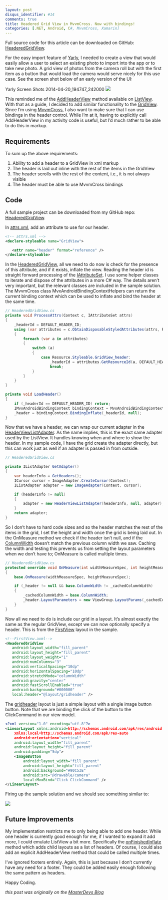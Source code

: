 ```yaml
---
layout: post
disqus_identifier: #14
comments: true
title: Headered Grid View in MvvmCross. Now with bindings!
categories: [.NET, Android, C#, MvvmCross, Xamarin]
---
```


Full source code for this article can be downloaded on GitHub:  [HeaderedGridView](https://github.com/jquintus/spikes/tree/master/XamarinSpikes/HeaderedGridView).

For the easy import feature of [Yarly](http://yarly.co/), I needed to create a view that would easily allow a user to select an existing photo to import into the app or to take new photo. A grid view of photos from the camera roll but with the first item as a button that would load the camera would serve nicely for this use case. See the screen shot below of an early version of the UI:

Yarly Screen Shots 2014-04-20_194747_242000
![](/images/posts/2014/2014-04-21-headered-grid-view-in-mvvmcross-now-with-bindings/YarlyScreenShots20_thumb.jpg)

This reminded me of the [AddHeaderView](https://developer.xamarin.com/api/member/Android.Widget.ListView.AddHeaderView/p/Android.Views.View/) method available on [ListView](https://developer.xamarin.com/api/type/Android.Widget.ListView/). With that as a guide, I decided to add similar functionality to the [GridView](https://developer.xamarin.com/api/type/Android.Widget.GridView/).  Since I’m using [MvvmCross](https://github.com/MvvmCross/MvvmCross), I also want to make sure that I can use bindings in the header control. While I’m at it, having to explicitly call AddHeaderView in my activity code is useful, but I’d much rather to be able to do this in markup. 

## Requirements

To sum up the above requirements:

1. Ability to add a header to a GridView in xml markup
1. The header is laid out inline with the rest of the items in the GridView
1. The header scrolls with the rest of the content, i.e., it is not always visible
1. The header must be able to use MvvmCross bindings

## Code

A full sample project can be downloaded from my GitHub repo:  [HeaderedGridView](https://github.com/jquintus/spikes/tree/master/XamarinSpikes/HeaderedGridView).

In [attrs.xml](https://github.com/jquintus/spikes/blob/master/XamarinSpikes/HeaderedGridView/HeaderedGridView.Droid/Resources/values/attrs.xml), add an attribute to use for our header. 

```xml
<!-- attrs.xml -->
<declare-styleable name="GridView">

   <attr name="header" format="reference" />
</declare-styleable>
```

In the [HeaderedGridView](https://github.com/jquintus/spikes/blob/master/XamarinSpikes/HeaderedGridView/HeaderedGridView.Droid/Controls/HeaderedGridView.cs), all we need to do now is check for the presence of this attribute, and if it exists, inflate the view.  Reading the header id is straight forward processing of the [IAttributeSet](http://androidapi.xamarin.com/?link=T:Android.Util.IAttributeSet).  I use some helper classes to iterate and dispose of the attributes in a more C# way.  The details aren’t very important, but the relevant classes are included in the sample solution.  The MvvmCross class MvxAndroidBindingContextHelpers can return the current binding context which can be used to inflate and bind the header at the same time.

```csharp
// HeaderedGridView.cs
private void ProcessAttrs(Context c, IAttributeSet attrs)
{
    _headerId = DEFAULT_HEADER_ID;
    using (var attributes = c.ObtainDisposableStyledAttributes(attrs, Resource.Styleable.GridView))
    {
        foreach (var a in attributes)
        {
            switch (a)
            {
                case Resource.Styleable.GridView_header:
                    _headerId = attributes.GetResourceId(a, DEFAULT_HEADER_ID);
                    break;
            }
        }
    }
}

private void LoadHeader()
{
    if (_headerId == DEFAULT_HEADER_ID) return;
    IMvxAndroidBindingContext bindingContext = MvxAndroidBindingContextHelpers.Current();
    _header = bindingContext.BindingInflate(_headerId, null);
}
```

Now that we have a header, we can wrap our current adapter in the [HeaderViewListAdapter](http://androidapi.xamarin.com/?link=T%3aAndroid.Widget.HeaderViewListAdapter%2f*).  As the name implies, this is the exact same adapter used by the ListView.  It handles knowing when and where to show the header.  In my sample code, I have the grid create the adapter directly, but this can work just as well if an adapter is passed in from outside.

```csharp
// HeaderedGridView.cs 

private IListAdapter GetAdapter()
{
    var headerInfo = GetHeaders();
    ICursor cursor = ImageAdapter.CreateCursor(Context);
    IListAdapter adapter = new ImageAdapter(Context, cursor);

    if (headerInfo != null)
    {
        adapter = new HeaderViewListAdapter(headerInfo, null, adapter);
    }
    return adapter;
}
```

So I don’t have to hard code sizes and so the header matches the rest of the items in the grid, I set the height and width once the grid is being laid out.  In the OnMeasure method we check if the header isn’t null, and if the [ColumnWidth](http://androidapi.xamarin.com/?link=P%3aAndroid.Widget.GridView.ColumnWidth) doesn’t match the previous column width we saw.  Caching the width and testing this prevents us from setting the layout parameters when we don’t have to; OnMeasure is called multiple times.

```csharp
// HeaderedGridView.cs
protected override void OnMeasure(int widthMeasureSpec, int heightMeasureSpec)
{
    base.OnMeasure(widthMeasureSpec, heightMeasureSpec);

    if (_header != null && base.ColumnWidth != _cachedColumnWidth)
    {
        _cachedColumnWidth = base.ColumnWidth;
        _header.LayoutParameters = new ViewGroup.LayoutParams(_cachedColumnWidth, _cachedColumnWidth);
    }
}
```

Now all we need to do is include our grid in a layout.   It’s almost exactly the same as the regular GridView, except we can now optionally specify a header.  This is from the [FirstView](https://github.com/jquintus/spikes/blob/master/XamarinSpikes/HeaderedGridView/HeaderedGridView.Droid/Resources/layout/FirstView.axml) layout in the sample.

```xml
<!--FirstView.axml-->
<HeaderedGridView
   android:layout_width="fill_parent"
   android:layout_height="fill_parent"
   android:layout_weight="1"
   android:numColumns="3"
   android:verticalSpacing="10dp"
   android:horizontalSpacing="10dp"
   android:stretchMode="columnWidth"
   android:gravity="center"
   android:fastScrollEnabled="true"
   android:background="#000000"
   local:header="@layout/gridheader" />
```

The [gridheader](https://github.com/jquintus/spikes/blob/master/XamarinSpikes/HeaderedGridView/HeaderedGridView.Droid/Resources/layout/gridheader.axml) layout is just a simple layout with a single image button button.  Note that we are binding the click of the button to the ClickCommand in our view model.

```xml
<?xml version="1.0" encoding="utf-8"?>
<LinearLayout xmlns:android=http://schemas.android.com/apk/res/android
    xmlns:local=http://schemas.android.com/apk/res-auto
    android:orientation="vertical"
    android:layout_width="fill_parent"
    android:layout_height="fill_parent"
    android:padding="5dp">
    <ImageButton
        android:layout_width="fill_parent"
        android:layout_height="fill_parent"
        android:background="#90C53E"
        android:src="@drawable/camera"
        local:MvxBind="Click ClickCommand" />
</LinearLayout>
```

Firing up the sample solution and we should see something similar to:

![](/images/posts/2014/2014-04-21-headered-grid-view-in-mvvmcross-now-with-bindings/YarlyScreenShots21_thumb.jpg)

## Future Improvements

My implementation restricts me to only being able to add one header.  While one header is currently good enough for me, if I wanted to expand it add more, I could emulate ListView a bit more.  Specifically the [onFinishedInflate](https://android.googlesource.com/platform/frameworks/base/+/refs/heads/master/core/java/android/widget/ListView.java) method which adds child layouts as a list of headers.  Of course, I could also add an explicit AddHeaderView method that could be called multiple times.

I’ve ignored footers entirely.  Again, this is just because I don’t currently have any need for a footer.  They could be added easily enough following the same pattern as headers.

Happy Coding.


_this post was originally on the [MasterDevs Blog](http://blog.masterdevs.com/headered-grid-view-in-mvvmcross-now-with-bindings/)_

